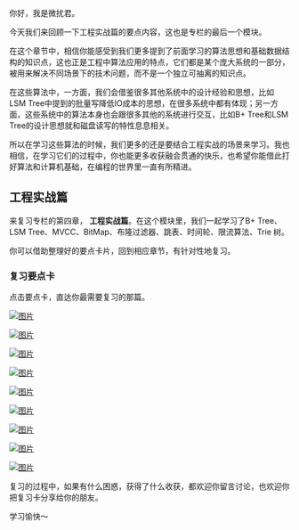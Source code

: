 你好，我是微扰君。

今天我们来回顾一下工程实战篇的要点内容，这也是专栏的最后一个模块。

在这个章节中，相信你能感受到我们更多提到了前面学习的算法思想和基础数据结构的知识点，这也正是工程中算法应用的特点，它们都是某个庞大系统的一部分，被用来解决不同场景下的技术问题，而不是一个独立可抽离的知识点。

在这些算法中，一方面，我们会借鉴很多其他系统中的设计经验和思想，比如LSM Tree中提到的批量写降低IO成本的思想，在很多系统中都有体现；另一方面，这些系统中的算法本身也会跟很多其他的系统进行交互，比如B+ Tree和LSM Tree的设计思想就和磁盘读写的特性息息相关。

所以在学习这些算法的时候，我们更多的还是要结合工程实战的场景来学习。我也相信，在学习它们的过程中，你也能更多收获融会贯通的快乐，也希望你能借此打好算法和计算机基础，在编程的世界里一直有所精进。

## 工程实战篇

来复习专栏的第四章， **工程实战篇**。在这个模块里，我们一起学习了B+ Tree、LSM Tree、MVCC、BitMap、布隆过滤器、跳表、时间轮、限流算法、Trie 树。

你可以借助整理好的要点卡片，回到相应章节，有针对性地复习。

### 复习要点卡

点击要点卡，直达你最需要复习的那篇。

[![图片](https://static001.geekbang.org/resource/image/eb/e4/eb841090e7byy711bdb437b92e653de4.jpg?wh=1242x2208)](https://time.geekbang.org/column/article/488658)

[![图片](https://static001.geekbang.org/resource/image/96/92/966a4860432db7f00f64yy2728a91a92.jpg?wh=1242x2208)](https://time.geekbang.org/column/article/489164)

[![图片](https://static001.geekbang.org/resource/image/03/bd/0395cc912d40303f5ba913de11f293bd.jpg?wh=1242x2208)](https://time.geekbang.org/column/article/489900)

[![图片](https://static001.geekbang.org/resource/image/56/y8/56ff79b21cc43712ee3ea0961ffcayy8.jpg?wh=1242x2208)](https://time.geekbang.org/column/article/490532)

[![图片](https://static001.geekbang.org/resource/image/40/6e/40ef38eea75dc06c4cacc7fdd04c7d6e.jpg?wh=1242x2208)](https://time.geekbang.org/column/article/491246)

[![图片](https://static001.geekbang.org/resource/image/cd/5d/cd6d7d63260671f6f3f2ffcdf605a45d.jpg?wh=1242x2208)](https://time.geekbang.org/column/article/491979)

[![图片](https://static001.geekbang.org/resource/image/35/db/35627367f4171f4c61330e8c46c9a8db.jpg?wh=1242x2208)](hhttps://time.geekbang.org/column/article/492563)

[![图片](https://static001.geekbang.org/resource/image/96/15/9632172a5691e4c8a1cebd2d89e64c15.jpg?wh=1242x2208)](https://time.geekbang.org/column/article/493162)

[![图片](https://static001.geekbang.org/resource/image/7e/0f/7eae8c2053bafa2bc0a077758b5ef90f.jpg?wh=1242x2208)](https://time.geekbang.org/column/article/494080)

复习的过程中，如果有什么困惑，获得了什么收获，都欢迎你留言讨论，也欢迎你把复习卡分享给你的朋友。

学习愉快～